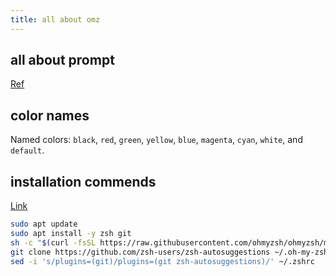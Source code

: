 ```yaml
---
title: all about omz
---
```


## all about prompt

[Ref](https://zsh.sourceforge.io/Doc/Release/Prompt-Expansion.html)

## color names

Named colors: `black`, `red`, `green`, `yellow`, `blue`, `magenta`, `cyan`, `white`, and `default`.

## installation commends

[Link](https://github.com/reconfigurable-ml-pipeline/infrastructure/blob/master/hack/zsh.sh)

```bash
sudo apt update
sudo apt install -y zsh git
sh -c "$(curl -fsSL https://raw.githubusercontent.com/ohmyzsh/ohmyzsh/master/tools/install.sh)"
git clone https://github.com/zsh-users/zsh-autosuggestions ~/.oh-my-zsh/custom/plugins/zsh-autosuggestions
sed -i 's/plugins=(git)/plugins=(git zsh-autosuggestions)/' ~/.zshrc
```
